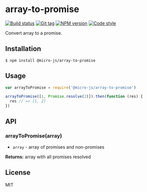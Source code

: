
# array-to-promise

[![Build status][travis-image]][travis-url]
[![Git tag][git-image]][git-url]
[![NPM version][npm-image]][npm-url]
[![Code style][standard-image]][standard-url]

Convert array to a promise.

## Installation

    $ npm install @micro-js/array-to-promise

## Usage

```js
var arrayToPromise = require('@micro-js/array-to-promise')

arrayToPromise([1, Promise.resolve(2)]).then(function (res) {
  res // => [1, 2]
})

```

## API

### arrayToPromise(array)

- `array` - array of promises and non-promises

**Returns:** array with all promises resolved

## License

MIT

[travis-image]: https://img.shields.io/travis/micro-js/array-to-promise.svg?style=flat-square
[travis-url]: https://travis-ci.org/micro-js/array-to-promise
[git-image]: https://img.shields.io/github/tag/micro-js/array-to-promise.svg
[git-url]: https://github.com/micro-js/array-to-promise
[standard-image]: https://img.shields.io/badge/code%20style-standard-brightgreen.svg?style=flat
[standard-url]: https://github.com/feross/standard
[npm-image]: https://img.shields.io/npm/v/@micro-js/array-to-promise.svg?style=flat-square
[npm-url]: https://npmjs.org/package/@micro-js/array-to-promise
